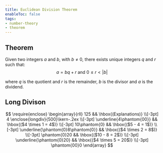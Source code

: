 ```yaml
---
title: Euclidean Division Theorem
enableToc: false
tags: 
- number-theory
- theorem
---
```

## Theorem

Given two integers $a$ and $b$, with $b \neq 0$, there exists unique integers $q$ and $r$ such that: $$a = bq + r \text{ and } 0 \leq r \lt |b|$$

where $q$ is the quotient and $r$ is the remainder, $b$ is the divisor and $a$ is the dividend.

## Long Divison

$$
\require{enclose}
\begin{array}{rll}
    125 && \hbox{(Explanations)} \\[-3pt]
   4 \enclose{longdiv}{500}\kern-.2ex \\[-3pt]
      \underline{4\phantom{00}} && \hbox{($4 \times 1 = 4$)} \\[-3pt]
      10\phantom{0} && \hbox{($5 - 4 = 1$)} \\[-3pt]
      \underline{\phantom{0}8\phantom{0}} && \hbox{($4 \times 2 = 8$)} \\[-3pt]
      \phantom{0}20 && \hbox{($10 - 8 = 2$)} \\[-3pt]
      \underline{\phantom{0}20} && \hbox{($4 \times 5 = 20$)} \\[-3pt]
      \phantom{00}0
  \end{array}
$$

